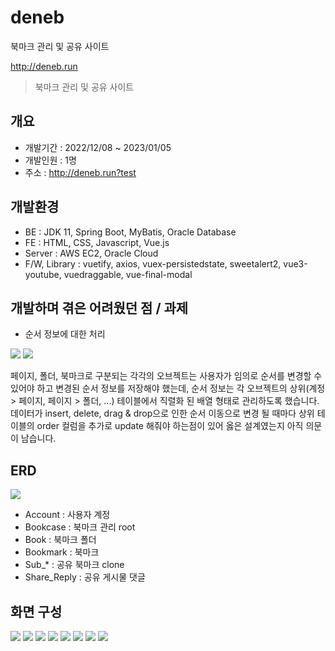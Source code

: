 # deneb
북마크 관리 및 공유 사이트

http://deneb.run
>북마크 관리 및 공유 사이트

## 개요
* 개발기간 : 2022/12/08 ~ 2023/01/05
* 개발인원 : 1명
* 주소 : http://deneb.run?test

## 개발환경
* BE : JDK 11, Spring Boot, MyBatis, Oracle Database
* FE : HTML, CSS, Javascript, Vue.js
* Server : AWS EC2, Oracle Cloud
* F/W, Library : vuetify, axios, vuex-persistedstate, sweetalert2, vue3-youtube, vuedraggable, vue-final-modal

## 개발하며 겪은 어려웠던 점 / 과제
* 순서 정보에 대한 처리
<img src="https://user-images.githubusercontent.com/114794711/216782041-72f875e7-587d-479b-8992-ebee43e9c0f7.gif" />
<img src="https://user-images.githubusercontent.com/114794711/216785707-310ab598-b5ae-49ae-9b1c-6ae19dcd1589.png" />

페이지, 폴더, 북마크로 구분되는 각각의 오브젝트는 사용자가 임의로 순서를 변경할 수 있어야 하고 변경된 순서 정보를 저장해야 했는데, 순서 정보는 각 오브젝트의 상위(계정 > 페이지, 페이지 > 폴더, ...) 테이블에서 직렬화 된 배열 형태로 관리하도록 했습니다.
데이터가 insert, delete, drag & drop으로 인한 순서 이동으로 변경 될 때마다 상위 테이블의 order 컬럼을 추가로 update 해줘야 하는점이 있어 옳은 설계였는지 아직 의문이 남습니다.

## ERD
<img src="https://user-images.githubusercontent.com/114794711/215716512-21b8e93d-a6fc-485a-9362-e775d6d180e1.png" />

* Account : 사용자 계정
* Bookcase : 북마크 관리 root
* Book : 북마크 폴더
* Bookmark : 북마크
* Sub_* : 공유 북마크 clone
* Share_Reply : 공유 게시물 댓글

## 화면 구성
<img src="https://user-images.githubusercontent.com/114794711/215732173-0f25f353-a105-4049-b9fb-c879d1543bbe.png" />
<img src="https://user-images.githubusercontent.com/114794711/215732170-70c7c19f-c4e0-4762-bbc1-ffce37c5bcda.png" />
<img src="https://user-images.githubusercontent.com/114794711/215732162-77ad1819-170b-4a29-8172-1b6361a09501.png" />
<img src="https://user-images.githubusercontent.com/114794711/215732158-7965e79a-af81-4eb0-96c1-8302fe532aab.png" />
<img src="https://user-images.githubusercontent.com/114794711/215732156-fb91b687-9998-4e17-af78-4ffc8e9b2b23.png" />
<img src="https://user-images.githubusercontent.com/114794711/215732155-53eadcb9-59ca-4a35-95b6-9f1acd9ab266.png" />
<img src="https://user-images.githubusercontent.com/114794711/215732154-14c4f17b-45b0-4f9e-8eae-36e1816107b6.png" />
<img src="https://user-images.githubusercontent.com/114794711/215732145-2e3481b2-46ee-4058-872c-497a27884679.png" />